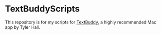 # TextBuddyScripts
This repository is for my scripts for [TextBuddy](https://textbuddy.app/), a highly recommended Mac app by Tyler Hall.

